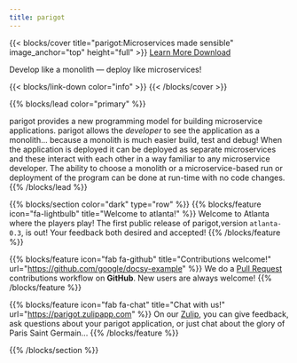 ```yaml
---
title: parigot
---
```


{{< blocks/cover title="parigot:Microservices made sensible" image_anchor="top" height="full" >}}
<a class="btn btn-lg btn-primary me-3 mb-4" href="/docs/">
  Learn More <i class="fas fa-arrow-alt-circle-right ms-2"></i>
</a>
<a class="btn btn-lg btn-secondary me-3 mb-4" href="https://github.com/iansmith/parigot">
  Download <i class="fab fa-github ms-2 "></i>
</a>
<p class="lead mt-5">Develop like a monolith &mdash; deploy like microservices!</p>
{{< blocks/link-down color="info" >}}
{{< /blocks/cover >}}


{{% blocks/lead color="primary" %}}

parigot provides a new programming model for building microservice applications.
parigot allows the _developer_ to see the application as a monolith... because
a monolith is much easier build, test and debug!  When the application is deployed
it can be deployed as separate microservices and these interact with each other
in a way familiar to any microservice developer.  The ability to choose a 
monolith or a microservice-based run or deployment of the program can be done
at run-time with no code changes.
{{% /blocks/lead %}}


{{% blocks/section color="dark" type="row" %}}
{{% blocks/feature icon="fa-lightbulb" title="Welcome to atlanta!" %}}
Welcome to Atlanta where the players play! The first public release of
parigot,version `atlanta-0.3`, is out!  Your feedback both desired and accepted!
{{% /blocks/feature %}}


{{% blocks/feature icon="fab fa-github" title="Contributions welcome!" url="https://github.com/google/docsy-example" %}}
We do a [Pull Request](https://github.com/iansmith/parigot/pulls) contributions workflow on **GitHub**. New users are always welcome!
{{% /blocks/feature %}}


{{% blocks/feature icon="fab fa-chat" title="Chat with us!" url="https://parigot.zulipapp.com" %}}
On our [Zulip](https://zulip.com), you can give feedback, ask questions about your parigot application, or just chat about the glory of Paris Saint Germain... 
{{% /blocks/feature %}}

{{% /blocks/section %}}
